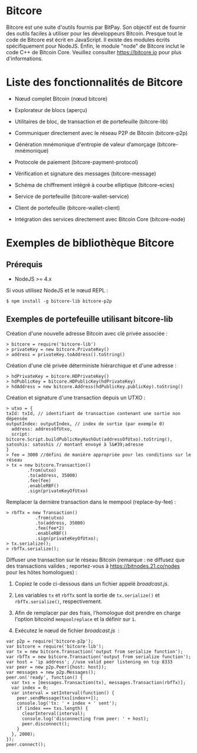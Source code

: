 # Bitcore

<span class="indexterm"></span> <span class="indexterm"></span>Bitcore
est une suite d'outils fournis par BitPay. Son objectif est de fournir
des outils faciles à utiliser pour les développeurs Bitcoin. Presque
tout le code de Bitcore est écrit en JavaScript. Il existe des modules
écrits spécifiquement pour NodeJS. Enfin, le module "node" de Bitcore
inclut le code C++ de Bitcoin Core. Veuillez consulter
<https://bitcore.io> pour plus d'informations.

# Liste des fonctionnalités de Bitcore

-   Nœud complet Bitcoin (nœud bitcore)

-   Explorateur de blocs (aperçu)

-   Utilitaires de bloc, de transaction et de portefeuille (bitcore-lib)

-   Communiquer directement avec le réseau P2P de Bitcoin (bitcore-p2p)

-   Génération mnémonique d'entropie de valeur d’amorçage
    (bitcore-mnémonique)

-   Protocole de paiement (bitcore-payment-protocol)

-   Vérification et signature des messages (bitcore-message)

-   Schéma de chiffrement intégré à courbe elliptique (bitcore-ecies)

-   Service de portefeuille (bitcore-wallet-service)

-   Client de portefeuille (bitcore-wallet-client)

-   Intégration des services directement avec Bitcoin Core
    (bitcore-node)

# Exemples de bibliothèque Bitcore

## Prérequis

-   NodeJS &gt;= 4.x

Si vous utilisez NodeJS et le nœud REPL :

    $ npm install -g bitcore-lib bitcore-p2p

## Exemples de portefeuille utilisant bitcore-lib

Création d'une nouvelle adresse Bitcoin avec clé privée associée :

    > bitcore = require('bitcore-lib')
    > privateKey = new bitcore.PrivateKey()
    > address = privateKey.toAddress().toString()

Création d'une clé privée déterministe hiérarchique et d'une adresse :

    > hdPrivateKey = bitcore.HDPrivateKey()
    > hdPublicKey = bitcore.HDPublicKey(hdPrivateKey)
    > hdAddress = new bitcore.Address(hdPublicKey.publicKey).toString()

Création et signature d'une transaction depuis un UTXO :

    > utxo = {
    txId: txId, // identifiant de transaction contenant une sortie non dépensée
    outputIndex: outputIndex, // index de sortie (par exemple 0)
      address: addressOfUtxo,
      script: bitcore.Script.buildPublicKeyHashOut(addressOfUtxo).toString(),
    satoshis: satoshis // montant envoyé à l&#39;adresse
    }
    > fee = 3000 //défini de manière appropriée pour les conditions sur le réseau
    > tx = new bitcore.Transaction()
            .from(utxo)
            .to(address, 35000)
            .fee(fee)
            .enableRBF()
            .sign(privateKeyOfUtxo)

Remplacer la dernière transaction dans le mempool (replace-by-fee) :

    > rbfTx = new Transaction()
               .from(utxo)
               .to(address, 35000)
               .fee(fee*2)
               .enableRBF()
               .sign(privateKeyOfUtxo);
    > tx.serialize();
    > rbfTx.serialize();

Diffuser une transaction sur le réseau Bitcoin (remarque : ne diffusez
que des transactions valides ; reportez-vous à
<https://bitnodes.21.co/nodes> pour les hôtes homologues) :

1.  Copiez le code ci-dessous dans un fichier appelé *broadcast.js*.

2.  Les variables `tx` et `rbfTx` sont la sortie de `tx.serialize()` et
    `rbfTx.serialize()`, respectivement.

3.  Afin de remplacer par des frais, l'homologue doit prendre en charge
    l'option bitcoind `mempoolreplace` et la définir sur `1`.

4.  Exécutez le nœud de fichier *broadcast.js*<span
    class="indexterm"></span> <span class="indexterm"></span> :

<!-- -->

    var p2p = require('bitcore-p2p');
    var bitcore = require('bitcore-lib');
    var tx = new bitcore.Transaction('output from serialize function');
    var rbfTx = new bitcore.Transaction('output from serialize function');
    var host = 'ip address'; //use valid peer listening on tcp 8333
    var peer = new p2p.Peer({host: host});
    var messages = new p2p.Messages();
    peer.on('ready', function() {
      var txs = [messages.Transaction(tx), messages.Transaction(rbfTx)];
      var index = 0;
      var interval = setInterval(function() {
        peer.sendMessage(txs[index++]);
        console.log('tx: ' + index + ' sent');
        if (index === txs.length) {
          clearInterval(interval);
          console.log('disconnecting from peer: ' + host);
          peer.disconnect();
        }
      }, 2000);
    });
    peer.connect();

